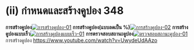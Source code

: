 # (ii)    กำหนดและสร้างคูปอง  348

  **การสร้างคูปอง**[![การสร้างคูปอง-01](/images/การสร้างคูปอง-01.jpg)](/images/การสร้างคูปอง-01.jpg)   **การสร้างคูปอง(แบบลดเป็น
    %)**[![การสร้างคูปอง-02](/images/การสร้างคูปอง-02.jpg)](/images/การสร้างคูปอง-02.jpg)
    **การสร้างคูปองแบบเร็ว**[![การสร้างคูปองแบบเร็ว-01](/images/การสร้างคูปองแบบเร็ว-01.jpg)](/images/การสร้างคูปองแบบเร็ว-01.jpg)
    **การตรวจสอบสถานะคูปอง**[![ตรวจสอบสถานะคูปอง-01](/images/ตรวจสอบสถานะคูปอง-01.jpg)](/images/ตรวจสอบสถานะคูปอง-01.jpg)   การสร้างคูปอง
    https://www.youtube.com/watch?v=UwydeUdAAzo

